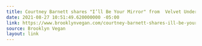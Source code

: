 ```yaml
---
title: Courtney Barnett shares "I’ll Be Your Mirror" from  Velvet Underground tribute
date: 2021-08-27 10:51:49.620000000 -05:00
link: https://www.brooklynvegan.com/courtney-barnett-shares-ill-be-your-mirror-from-upcoming-velvet-underground-tribute/
source: Brooklyn Vegan
layout: link
---
```


